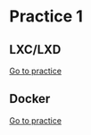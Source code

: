 # Practice 1

## LXC/LXD
[Go to practice](01_P1_lxd.md)

## Docker
[Go to practice](02_P1_docker.md)
